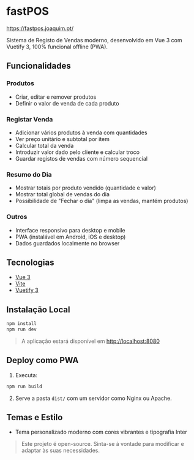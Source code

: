 # fastPOS

https://fastpos.joaquim.pt/

Sistema de Registo de Vendas moderno, desenvolvido em Vue 3 com Vuetify 3, 100% funcional offline (PWA).

## Funcionalidades

### Produtos

* Criar, editar e remover produtos
* Definir o valor de venda de cada produto

### Registar Venda

* Adicionar vários produtos à venda com quantidades
* Ver preço unitário e subtotal por item
* Calcular total da venda
* Introduzir valor dado pelo cliente e calcular troco
* Guardar registos de vendas com número sequencial

### Resumo do Dia

* Mostrar totais por produto vendido (quantidade e valor)
* Mostrar total global de vendas do dia
* Possibilidade de "Fechar o dia" (limpa as vendas, mantém produtos)

### Outros

* Interface responsivo para desktop e mobile
* PWA (instalável em Android, iOS e desktop)
* Dados guardados localmente no browser

## Tecnologias

* [Vue 3](https://vuejs.org/)
* [Vite](https://vitejs.dev/)
* [Vuetify 3](https://vuetifyjs.com/)

## Instalação Local

```bash
npm install
npm run dev
```

> A aplicação estará disponível em [http://localhost:8080](http://localhost:8080)

## Deploy como PWA

1. Executa:

```bash
npm run build
```

2. Serve a pasta `dist/` com um servidor como Nginx ou Apache.


## Temas e Estilo

* Tema personalizado moderno com cores vibrantes e tipografia Inter

> Este projeto é open-source. Sinta-se à vontade para modificar e adaptar às suas necessidades.
